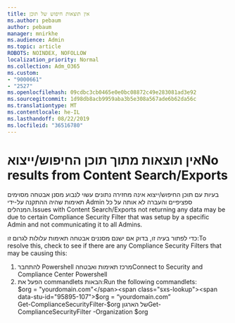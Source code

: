 ```yaml
---
title: אין תוצאות חיפוש של תוכן
ms.author: pebaum
author: pebaum
manager: mnirkhe
ms.audience: Admin
ms.topic: article
ROBOTS: NOINDEX, NOFOLLOW
localization_priority: Normal
ms.collection: Adm_O365
ms.custom:
- "9000661"
- "2527"
ms.openlocfilehash: 09cdbc3cb0465e0e0bc08872c49e283081ad3e92
ms.sourcegitcommit: 1d98db8acb9959aba3b5e308a567ade6b62da56c
ms.translationtype: MT
ms.contentlocale: he-IL
ms.lasthandoff: 08/22/2019
ms.locfileid: "36516780"
---
```

# <a name="no-results-from-content-searchexports"></a><span data-ttu-id="95895-102">אין תוצאות מתוך תוכן החיפוש/ייצוא</span><span class="sxs-lookup"><span data-stu-id="95895-102">No results from Content Search/Exports</span></span>

<span data-ttu-id="95895-103">בעיות עם תוכן החיפוש/ייצוא אינה מחזירה נתונים עשוי לנבוע מסנן אבטחה מסוימים תאימות שהיה ההתקנה על-ידי Admin ספציפיים והעברה לא אותה על כל המנהלים.</span><span class="sxs-lookup"><span data-stu-id="95895-103">Issues with Content Search/Exports not returning any data may be due to certain Compliance Security Filter that was setup by a specific Admin and not communicating it to all Admins.</span></span>

<span data-ttu-id="95895-104">כדי לפתור בעיה זו, בדוק אם ישנם מסננים אבטחה תאימות עלולות לגרום זו:</span><span class="sxs-lookup"><span data-stu-id="95895-104">To resolve this, check to see if there are any Compliance Security Filters that may be causing this:</span></span>
1. <span data-ttu-id="95895-105">להתחבר Powershell מרכז תאימות ואבטחה</span><span class="sxs-lookup"><span data-stu-id="95895-105">Connect to Security and Compliance Center Powershell</span></span>
2. <span data-ttu-id="95895-106">הפעל את commandlets הבאות:</span><span class="sxs-lookup"><span data-stu-id="95895-106">Run the following commandlets:</span></span>
<br><span data-ttu-id="95895-107">$org = "yourdomain.com"</span><span class="sxs-lookup"><span data-stu-id="95895-107">$org = “yourdomain.com”</span></span>
<br><span data-ttu-id="95895-108">Get-ComplianceSecurityFilter-$org של הארגון</span><span class="sxs-lookup"><span data-stu-id="95895-108">Get-ComplianceSecurityFilter -Organization $org</span></span>